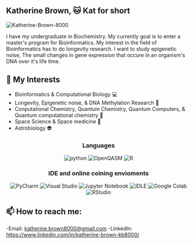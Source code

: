## Katherine Brown, 🐱 Kat for short 
<p align="left"> <img src="https://komarev.com/ghpvc/?username=Katherine-Brown-8000&label=Profile%20views&color=0e75b6&style=flat" alt="Katherine-Brown-8000" /> </p>

I have my undergraduate in Biochemistry.
My currently goal is to enter a master's program for Bioinformatics.
My interest in the field of Bioinformatics has to do longevity research. I want to study epigenetic noise, The small changes in gene expression that occure in an organism's DNA over it's life time.

## 🔬 My Interests
- Bioinformatics & Computational Biology 💻
- Longevity, Epigenetic noise, & DNA Methylation Research 🧬
- Conputational Chemistry, Quantum Chemistry, Quantum Computers, & Quantum computational chemistry 🧪
- Space Science & Space medicine 🚀
- Astrobiology 👽

<h3 align="center">Languages</h3>
<p align="center">
    <img src="https://img.shields.io/badge/Python-3776AB.svg?style=for-the-badge&logo=python&logoColor=white" alt="python" />
    <img src="https://img.shields.io/badge/OpenQASM-000000.svg?style=for-the-badge&logo=IBM&logoColor=white" alt="OpenQASM" />
    <img src="https://img.shields.io/badge/R-276DC3.svg?style=for-the-badge&logo=r&logoColor=white" alt="R" />
</div>


<h3 align="center">IDE and online coining envioments</h3>
<p align="center">
    <img src="https://img.shields.io/badge/PyCharm-000000.svg?style=for-the-badge&logo=PyCharm&logoColor=white" alt="PyCharm" />
    <img src="https://img.shields.io/badge/Visual_Studio-5C2D91.svg?style=for-the-badge&logo=Visual-Studio&logoColor=white" alt="Visual Studio" />
    <img src="https://img.shields.io/badge/Jupyter_Notebook-F37626.svg?style=for-the-badge&logo=Jupyter&logoColor=white" alt="Jupyter Notebook" />
    <img src="https://img.shields.io/badge/IDLE-000000.svg?style=for-the-badge&logo=python&logoColor=white" alt="IDLE" />
    <img src="https://img.shields.io/badge/Google_Colab-F9AB00.svg?style=for-the-badge&logo=Google-Colab&logoColor=white" alt="Google Colab" />
    <img src="https://img.shields.io/badge/RStudio-75AADB.svg?style=for-the-badge&logo=rstudio&logoColor=white" alt="RStudio" />
</div>






## 📫 How to reach me:
-Email: katherine.brown8000@gmail.com 
-LinkedIn: https://www.linkedin.com/in/katherine-brown-kb8000/




<!--
**Katherine-Brown-8000/Katherine-Brown-8000** is a ✨ _special_ ✨ repository because its `README.md` (this file) appears on your GitHub profile.

Retired displays:

#![Top Langs](https://github-readme-stats.vercel.app/api/top-langs/?username=Katherine-Brown-8000&layout=compact&theme=radical&cache_seconds=1800)

<p align="center">
<img src="https://github-readme-stats.vercel.app/api/top-langs/?username=Katherine-Brown-8000&theme=shadow_blue&layout=compact"width="48%"/> 
</p>  

Here are some ideas to get you started:

- 🔭 I’m currently working on ...
- 🌱 I’m currently learning ...
- 👯 I’m looking to collaborate on ...
- 🤔 I’m looking for help with ...
- 💬 Ask me about ...
- 📫 How to reach me: ...
- 😄 Pronouns: ...
- ⚡ Fun fact: ...
-->
